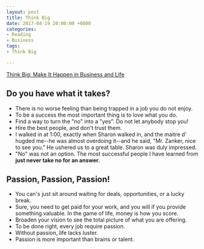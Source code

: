 ```yaml
---
layout: post
title: Think Big
date: 2017-04-19 20:00:00 +0800
categories:
- Reading
- Business
tags:
- Think Big

---
```


[Think Big: Make It Happen in Business and Life ](https://www.amazon.com/Think-Big-Make-Happen-Business/dp/0061547840)


## Do you have what it takes?

- There is no worse feeling than being trapped in a job you do not enjoy. 
- To be a success the most important thing is to love what you do.
- Find a way to turn the "no" into a "yes". Do not let anybody stop you!
- Hire the best people, and don't trust them.
- I walked in at 1:00, exactly when Sharon walked in, and the maitre d' hugded me--he was almost overdoing it--and he said, "Mr. Zanker, nice to see you." He ushered us to a great table. Sharon was duly impressed.
- "No" was not an option. The most successful people I have learned from **just never take no for an answer.**


## Passion, Passion, Passion!


- You can's just sit around waiting for deals, opportunities, or a lucky break.
- Sure, you need to get paid for your work, and you will if you provide something valuable. In the game of life, money is how you score.
- Broaden your vision to see the total picture of what you are offering.
- To be done right, every job require passion.
- Without passion, life lacks luster.
- Passion is more important than brains or talent.





